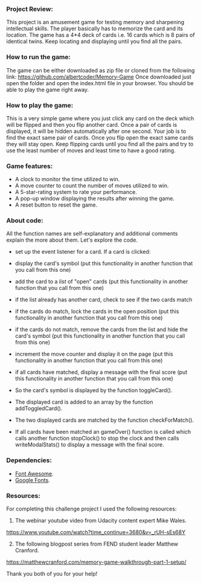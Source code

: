 ### Project Review:
This project is an amusement game for testing memory and sharpening intellectual skills. The player basically has to memorize the card and its location. The game has a 4*4 deck of cards i.e. 16 cards which is 8 pairs of identical twins. Keep locating and displaying until you find all the pairs.

### How to run the game:
The game can be either downloaded as zip file or cloned from the following link:
https://github.com/albertcoder/Memory-Game Once downloaded just open the folder and open the index.html file in your browser. You should be able to play the game right away.

### How to play the game:
This is a very simple game where you just click any card on the deck which will be flipped and then you flip another card. Once a pair of cards is displayed, it will be hidden automatically after one second. Your job is to find the exact same pair of cards. Once you flip open the exact same cards they will stay open. Keep flipping cards until you find all the pairs and try to use the least number of moves and least time to have a good rating.

### Game features:
* A clock to monitor the time utilized to win.
* A move counter to count the number of moves utilized to win.
* A 5-star-rating system to rate your performance.
* A pop-up window displaying the results after winning the game.
* A reset button to reset the game.

### About code:

All the function names are self-explanatory and additional comments explain the more about them. Let's explore the code.

 * set up the event listener for a card. If a card is clicked:
  * display the card's symbol (put this functionality in another function that you call from this one)
  * add the card to a *list* of "open" cards (put this functionality in another function that you call from this one)
  * if the list already has another card, check to see if the two cards match
  * if the cards do match, lock the cards in the open position (put this functionality in another function that you call from this one)
  * if the cards do not match, remove the cards from the list and hide the card's symbol (put this functionality in another function that you call from this one)
  * increment the move counter and display it on the page (put this functionality in another function that you call from this one)
  * if all cards have matched, display a message with the final score (put this functionality in another function that you call from this one)

* So the card's symbol is displayed by the function toggleCard().
* The displayed card is added to an array by the function addToggledCard().
* The two displayed cards are matched by the function checkForMatch().
* If all cards have been matched an gameOver() function is called which calls another function stopClock() to stop the clock and then calls writeModalStats() to display a message with the final score.

### Dependencies:
* [Font Awesome](https://maxcdn.bootstrapcdn.com/font-awesome/4.6.1/css/font-awesome.min.css).
* [Google Fonts](https://fonts.googleapis.com/css?family=Coda).

### Resources:

For completing this challenge project I used the following resources:

1. The webinar youtube video from Udacity content expert Mike Wales.

https://www.youtube.com/watch?time_continue=3680&v=_rUH-sEs68Y

2. The following blogpost series from FEND student leader Matthew Cranford.

https://matthewcranford.com/memory-game-walkthrough-part-1-setup/

Thank you both of you for your help!
